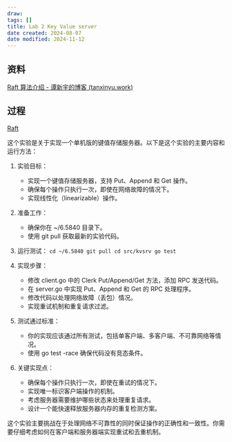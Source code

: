 ```yaml
---
draw:
tags: []
title: Lab 2 Key Value server
date created: 2024-08-07
date modified: 2024-11-12
---
```


## 资料

[Raft 算法介绍 - 谭新宇的博客 (tanxinyu.work)](https://tanxinyu.work/raft/)

## 过程

[Raft](Raft.md)

这个实验是关于实现一个单机版的键值存储服务器。以下是这个实验的主要内容和运行方法：

1. 实验目标：
    - 实现一个键值存储服务器，支持 Put、Append 和 Get 操作。
    - 确保每个操作只执行一次，即使在网络故障的情况下。
    - 实现线性化（linearizable）操作。
2. 准备工作：
    - 确保你在 ~/6.5840 目录下。
    - 使用 git pull 获取最新的实验代码。
3. 运行测试：
    `cd ~/6.5840 git pull cd src/kvsrv go test`

4. 实现步骤：
    - 修改 client.go 中的 Clerk Put/Append/Get 方法，添加 RPC 发送代码。
    - 在 server.go 中实现 Put、Append 和 Get 的 RPC 处理程序。
    - 修改代码以处理网络故障（丢包）情况。
    - 实现重试机制和重复请求过滤。
5. 测试通过标准：
    - 你的实现应该通过所有测试，包括单客户端、多客户端、不可靠网络等情况。
    - 使用 go test -race 确保代码没有竞态条件。
6. 关键实现点：
    - 确保每个操作只执行一次，即使在重试的情况下。
    - 实现唯一标识客户端操作的机制。
    - 考虑服务器需要维护哪些状态来处理重复请求。
    - 设计一个能快速释放服务器内存的重复检测方案。

这个实验主要挑战在于处理网络不可靠性的同时保证操作的正确性和一致性。你需要仔细考虑如何在客户端和服务器端实现重试和去重机制。
